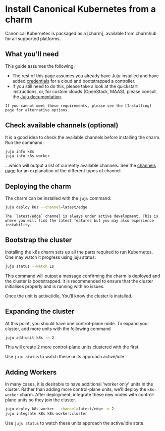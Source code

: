 # Install Canonical Kubernetes from a charm

Canonical Kubernetes is packaged as a [charm], available from charmhub for all supported platforms.

## What you'll need

This guide assumes the following:

- The rest of this page assumes you already have Juju installed and have added [credentials] for a cloud and bootstrapped a controller.
- If you still need to do this, please take a look at the quickstart instructions, or, for custom clouds (OpenStack, MAAS), please consult the [Juju documentation][juju].

```{note}
If you cannot meet these requirements, please see the [Installing] page for alternative options.
```

## Check available channels (optional)

It is a good idea to check the available channels before installing the charm. Run the command:

```bash
juju info k8s
juju info k8s-worker
```

...which will output a list of currently available channels. See the [channels page][channels] for an
explanation of the different types of channel.

## Deploying the charm

The charm can be installed with the `juju` command:

```bash
juju deploy k8s --channel=latest/edge
```

```{note}
The `latest/edge` channel is always under active development. This is where you will find the latest features but you may also experience instability.
```

## Bootstrap the cluster

Installing the k8s charm sets up all the parts required to run Kubernetes. One may
watch it progress using juju status:

```bash
juju status --watch 1s
```

This command will output a message confirming the charm is deployed and the
cluster is bootstrapped. It is recommended to ensure that the cluster initialises 
properly and is running with no issues.

Once the unit is active/idle, You'll know the cluster is installed.

## Expanding the cluster

At this point, you should have one control-plane node. To expand your cluster, add more units
with the following command

```bash
juju add-unit k8s -n 2
```

This will create 2 more control-plane units clustered with the first.

Use `juju status` to watch these units approach active/idle

## Adding Workers

In many cases, it is desirable to have additional 'worker only' units in the cluster. 
Rather than adding more control-plane units, we'll deploy the `k8s-worker` charm.
After deployment, integrate these new nodes with control-plane units so they join 
the cluster.

```bash
juju deploy k8s-worker --channel=latest/edge -n 2
juju integrate k8s k8s-worker:cluster
```

Use `juju status` to watch these units approach the active/idle state. 

<!-- LINKS -->

[Installing]:    ./index
[channels]:      ../../explanation/channels
[credentials]:   https://juju.is/docs/juju/credentials
[juju]:          https://juju.is/docs/juju/install-juju